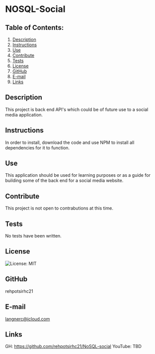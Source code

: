 # NOSQL-Social
  ## Table of Contents:
  1. [Description](#description) 
  2. [Instructions](#instructions)
  3. [Use](#use)  
  4. [Contribute](#contribute)
  5. [Tests](#tests)
  6. [License](#license)
  7. [GitHub](#github)
  8. [E-mail](#e-mail)
  9. [Links](#links)
## Description
This project is back end API's which could be of future use to a social media application.  
## Instructions
In order to install, download the code and use NPM to install all dependencies for it to function.
## Use
This application should be used for learning purposes or as a guide for building some of the back end for a social media website.
## Contribute
This project is not open to contrabutions at this time.
## Tests
No tests have been written.
## License
![License: MIT](https://img.shields.io/badge/License-MIT-yellow.svg)
## GitHub
rehpotsirhc21
## E-mail
langnerc@icloud.com

## Links
GH: https://github.com/rehpotsirhc21/NoSQL-social
YouTube: TBD